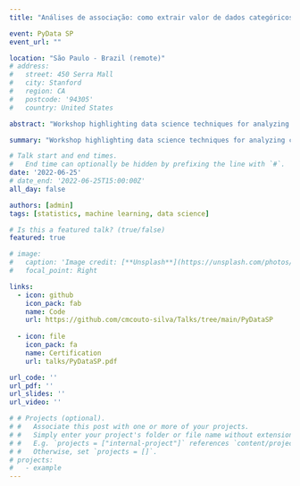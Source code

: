 ```yaml
---
title: "Análises de associação: como extrair valor de dados categóricos"

event: PyData SP
event_url: ""

location: "São Paulo - Brazil (remote)" 
# address:
#   street: 450 Serra Mall
#   city: Stanford
#   region: CA
#   postcode: '94305'
#   country: United States

abstract: "Workshop highlighting data science techniques for analyzing categorical data, such as chi‑square, Cramér’s V, CA, MCA, entropy, information gain, and so on."

summary: "Workshop highlighting data science techniques for analyzing categorical data, such as chi‑square, Cramér’s V, CA, MCA, entropy, information gain, and so on."

# Talk start and end times.
#   End time can optionally be hidden by prefixing the line with `#`.
date: '2022-06-25'
# date_end: '2022-06-25T15:00:00Z'
all_day: false

authors: [admin]
tags: [statistics, machine learning, data science]

# Is this a featured talk? (true/false)
featured: true

# image:
#   caption: 'Image credit: [**Unsplash**](https://unsplash.com/photos/bzdhc5b3Bxs)'
#   focal_point: Right

links:
  - icon: github
    icon_pack: fab
    name: Code
    url: https://github.com/cmcouto-silva/Talks/tree/main/PyDataSP
    
  - icon: file
    icon_pack: fa
    name: Certification
    url: talks/PyDataSP.pdf

url_code: ''
url_pdf: ''
url_slides: ''
url_video: ''

# # Projects (optional).
# #   Associate this post with one or more of your projects.
# #   Simply enter your project's folder or file name without extension.
# #   E.g. `projects = ["internal-project"]` references `content/project/deep-learning/index.md`.
# #   Otherwise, set `projects = []`.
# projects:
#   - example
---
```



